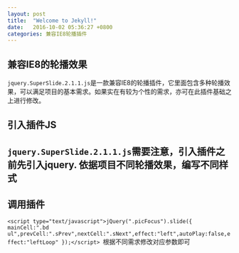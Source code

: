 ```yaml
---
layout: post
title:  "Welcome to Jekyll!"
date:   2016-10-02 05:36:27 +0800
categories: 兼容IE8轮播插件
---
```


 兼容IE8的轮播效果
---
`jquery.SuperSlide.2.1.1.js`是一款兼容IE8的轮播插件，它里面包含多种轮播效果，可以满足项目的基本需求。如果实在有较为个性的需求，亦可在此插件基础之上进行修改。

引入插件JS
----
`jquery.SuperSlide.2.1.1.js`需要注意，引入插件之前先引入jquery.
依据项目不同轮播效果，编写不同样式
----
调用插件
----
`<script type="text/javascript">jQuery(".picFocus").slide({ mainCell:".bd ul",prevCell:".sPrev",nextCell:".sNext",effect:"left",autoPlay:false,effect:"leftLoop" });</script>
`根据不同需求修改对应参数即可


